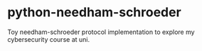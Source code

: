 # python-needham-schroeder
Toy needham-schroeder protocol implementation to explore my cybersecurity course at uni.
